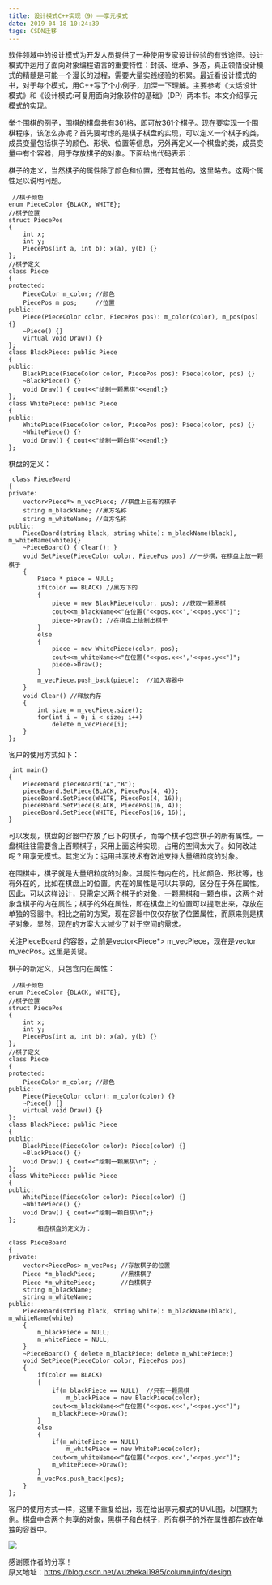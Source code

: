 ```yaml
---
title: 设计模式C++实现（9）——享元模式
date: 2019-04-18 10:24:39
tags: CSDN迁移
---
```

   软件领域中的设计模式为开发人员提供了一种使用专家设计经验的有效途径。设计模式中运用了面向对象编程语言的重要特性：封装、继承、多态，真正领悟设计模式的精髓是可能一个漫长的过程，需要大量实践经验的积累。最近看设计模式的书，对于每个模式，用C++写了个小例子，加深一下理解。主要参考《大话设计模式》和《设计模式:可复用面向对象软件的基础》（DP）两本书。本文介绍享元模式的实现。

 举个围棋的例子，围棋的棋盘共有361格，即可放361个棋子。现在要实现一个围棋程序，该怎么办呢？首先要考虑的是棋子棋盘的实现，可以定义一个棋子的类，成员变量包括棋子的颜色、形状、位置等信息，另外再定义一个棋盘的类，成员变量中有个容器，用于存放棋子的对象。下面给出代码表示：

 棋子的定义，当然棋子的属性除了颜色和位置，还有其他的，这里略去。这两个属性足以说明问题。

 
```
 //棋子颜色
enum PieceColor {BLACK, WHITE};
//棋子位置
struct PiecePos
{
    int x;
    int y;
    PiecePos(int a, int b): x(a), y(b) {}
};
//棋子定义
class Piece
{
protected:
    PieceColor m_color; //颜色
    PiecePos m_pos;     //位置
public:
    Piece(PieceColor color, PiecePos pos): m_color(color), m_pos(pos) {}
    ~Piece() {}
    virtual void Draw() {}
};
class BlackPiece: public Piece
{
public:
    BlackPiece(PieceColor color, PiecePos pos): Piece(color, pos) {}
    ~BlackPiece() {}
    void Draw() { cout<<"绘制一颗黑棋"<<endl;}
};
class WhitePiece: public Piece
{
public:
    WhitePiece(PieceColor color, PiecePos pos): Piece(color, pos) {}
    ~WhitePiece() {}
    void Draw() { cout<<"绘制一颗白棋"<<endl;}
};
```
 棋盘的定义：

 
```
 class PieceBoard
{
private:
    vector<Piece*> m_vecPiece; //棋盘上已有的棋子
    string m_blackName; //黑方名称
    string m_whiteName; //白方名称
public:
    PieceBoard(string black, string white): m_blackName(black), m_whiteName(white){}
    ~PieceBoard() { Clear(); }
    void SetPiece(PieceColor color, PiecePos pos) //一步棋，在棋盘上放一颗棋子
    {
        Piece * piece = NULL;
        if(color == BLACK) //黑方下的
        {    
            piece = new BlackPiece(color, pos); //获取一颗黑棋
            cout<<m_blackName<<"在位置("<<pos.x<<','<<pos.y<<")";
            piece->Draw(); //在棋盘上绘制出棋子
        }
        else
        {    
            piece = new WhitePiece(color, pos);
            cout<<m_whiteName<<"在位置("<<pos.x<<','<<pos.y<<")";
            piece->Draw();
        }
        m_vecPiece.push_back(piece);  //加入容器中
    }
    void Clear() //释放内存
    {
        int size = m_vecPiece.size();
        for(int i = 0; i < size; i++)
            delete m_vecPiece[i];
    }
};
```
 客户的使用方式如下：

 
```
 int main()
{
    PieceBoard pieceBoard("A","B");
    pieceBoard.SetPiece(BLACK, PiecePos(4, 4));
    pieceBoard.SetPiece(WHITE, PiecePos(4, 16));
    pieceBoard.SetPiece(BLACK, PiecePos(16, 4));
    pieceBoard.SetPiece(WHITE, PiecePos(16, 16));
}
```
 可以发现，棋盘的容器中存放了已下的棋子，而每个棋子包含棋子的所有属性。一盘棋往往需要含上百颗棋子，采用上面这种实现，占用的空间太大了。如何改进呢？用享元模式。其定义为：运用共享技术有效地支持大量细粒度的对象。

 在围棋中，棋子就是大量细粒度的对象。其属性有内在的，比如颜色、形状等，也有外在的，比如在棋盘上的位置。内在的属性是可以共享的，区分在于外在属性。因此，可以这样设计，只需定义两个棋子的对象，一颗黑棋和一颗白棋，这两个对象含棋子的内在属性；棋子的外在属性，即在棋盘上的位置可以提取出来，存放在单独的容器中。相比之前的方案，现在容器中仅仅存放了位置属性，而原来则是棋子对象。显然，现在的方案大大减少了对于空间的需求。

 关注PieceBoard 的容器，之前是vector<Piece*> m_vecPiece，现在是vector<PiecePos> m_vecPos。这里是关键。

 棋子的新定义，只包含内在属性：

 
```
 //棋子颜色
enum PieceColor {BLACK, WHITE};
//棋子位置
struct PiecePos
{
    int x;
    int y;
    PiecePos(int a, int b): x(a), y(b) {}
};
//棋子定义
class Piece
{
protected:
    PieceColor m_color; //颜色
public:
    Piece(PieceColor color): m_color(color) {}
    ~Piece() {}
    virtual void Draw() {}
};
class BlackPiece: public Piece
{
public:
    BlackPiece(PieceColor color): Piece(color) {}
    ~BlackPiece() {}
    void Draw() { cout<<"绘制一颗黑棋\n"; }
};
class WhitePiece: public Piece
{
public:
    WhitePiece(PieceColor color): Piece(color) {}
    ~WhitePiece() {}
    void Draw() { cout<<"绘制一颗白棋\n";}
};
        相应棋盘的定义为：

class PieceBoard
{
private:
    vector<PiecePos> m_vecPos; //存放棋子的位置
    Piece *m_blackPiece;       //黑棋棋子 
    Piece *m_whitePiece;       //白棋棋子
    string m_blackName;
    string m_whiteName;
public:
    PieceBoard(string black, string white): m_blackName(black), m_whiteName(white)
    {
        m_blackPiece = NULL;
        m_whitePiece = NULL;
    }
    ~PieceBoard() { delete m_blackPiece; delete m_whitePiece;}
    void SetPiece(PieceColor color, PiecePos pos)
    {
        if(color == BLACK)
        {
            if(m_blackPiece == NULL)  //只有一颗黑棋
                m_blackPiece = new BlackPiece(color);    
            cout<<m_blackName<<"在位置("<<pos.x<<','<<pos.y<<")";
            m_blackPiece->Draw();
        }
        else
        {
            if(m_whitePiece == NULL)
                m_whitePiece = new WhitePiece(color);
            cout<<m_whiteName<<"在位置("<<pos.x<<','<<pos.y<<")";
            m_whitePiece->Draw();
        }
        m_vecPos.push_back(pos);
    }
};
```
 客户的使用方式一样，这里不重复给出，现在给出享元模式的UML图，以围棋为例。棋盘中含两个共享的对象，黑棋子和白棋子，所有棋子的外在属性都存放在单独的容器中。

 ![](https://img-blog.csdnimg.cn/2019041810241481.gif?x-oss-process=image/watermark,type_ZmFuZ3poZW5naGVpdGk,shadow_10,text_aHR0cHM6Ly9ibG9nLmNzZG4ubmV0L3FxXzIyNjQyMjM5,size_16,color_FFFFFF,t_70)

 

 感谢原作者的分享！  
 原文地址：https://blog.csdn.net/wuzhekai1985/column/info/design

 

   
 